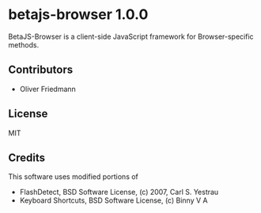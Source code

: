 # betajs-browser 1.0.0

BetaJS-Browser is a client-side JavaScript framework for Browser-specific methods.


## Contributors

- Oliver Friedmann


## License

MIT


## Credits
This software uses modified portions of
- FlashDetect, BSD Software License, (c) 2007, Carl S. Yestrau
- Keyboard Shortcuts, BSD Software License, (c) Binny V A